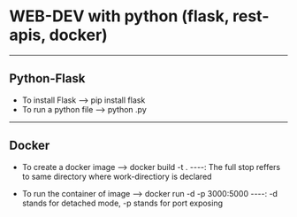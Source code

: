 # WEB-DEV with python (flask, rest-apis, docker)

---

## Python-Flask

- To install Flask --> pip install flask
- To run a python file --> python <file>.py

---

## Docker

- To create a docker image --> docker build -t <name-of-image> .
  ----: The full stop reffers to same directory where work-directiory is declared

- To run the container of image --> docker run -d -p 3000:5000 <name-of-image>
  ----: -d stands for detached mode, -p stands for port exposing
